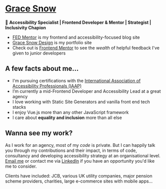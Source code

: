 # [Grace Snow](https://gracesnowdesign.co.uk)

🌈 **Accessibility Specialist | Frontend Developer & Mentor | Strategist | Inclusivity Chapion**

- [FED Mentor](https://fedmentor.dev) is my frontend and accessibility-focused blog site
- [Grace Snow Design](https://gracesnowdesign.co.uk) is my portfolio site
- Check out is [Frontend Mentor](https://www.frontendmentor.io/profile/grace-snow) to see the _wealth_ of helpful feedback I've given to junior developers

## A few facts about me...

- I'm pursuing certifications with the [International Association of Accessibility Professionals (IAAP)](https://www.accessibilityassociation.org) 
- I’m currently a mid-Frontend Developer and Accessibility Lead at a great agency
- I love working with Static Site Generators and vanilla front end tech stacks
- I enjoy Vue.js more than any other JavaScript framework
- I care about **equality and inclusion** more than all else

## Wanna see my work?

As I work for an agency, most of my _code_ is private. But I can happily talk you through my contributions and their impact, in terms of code, consultancy and developing accessibility strategy at an organisational level. [Email me](mailto:gracesnowdesign@gmail.com) or contact me via [LinkedIn](https://www.linkedin.com/in/gracesnow/) if you have an opportunity you'd like me to consider.

Clients have included: JCB, various UK utility companies, major pension scheme providers, charities, large e-commerce sites with mobile apps...  
